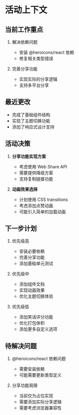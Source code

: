 # 活动上下文

## 当前工作重点
1. 解决依赖问题
   - 安装 @heroicons/react 依赖
   - 修复相关类型错误

2. 完善分享功能
   - 实现实际的分享逻辑
   - 支持多平台分享

## 最近更改
- 完成了基础组件结构
- 实现了主题切换功能
- 添加了响应式设计支持

## 活动决策
1. **分享功能实现方案**
   - 考虑使用 Web Share API
   - 需要提供降级方案
   - 支持复制链接功能

2. **动画效果选择**
   - 计划使用 CSS transitions
   - 考虑添加点赞动画
   - 可能引入简单的加载动画

## 下一步计划
1. 优先级高
   - 安装必要依赖
   - 完善分享功能
   - 添加基础单元测试

2. 优先级中
   - 添加组件文档
   - 实现动画效果
   - 优化主题切换体验

3. 优先级低
   - 添加笑话评分功能
   - 优化打包体积
   - 添加更多自定义选项

## 待解决问题
1. @heroicons/react 依赖问题
   - 需要安装依赖
   - 可能需要更新类型定义

2. 分享功能局限
   - 当前仅为占位实现
   - 需要添加实际分享逻辑
   - 需要考虑浏览器兼容性 